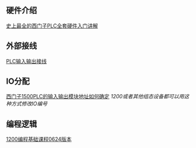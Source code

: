 ## 硬件介绍
[史上最全的西门子PLC全套硬件入门讲解](https://www.bilibili.com/video/BV1nx4y1r7Hp/?share_source=copy_web&vd_source=a5a14d68ec5e52a26a9dddce1a7290f9)

## 外部接线
[PLC输入输出接线](https://www.bilibili.com/video/BV17N4y1L7yL/?spm_id_from=333.337.search-card.all.click&vd_source=46a10b056c4dca1b17ef4c8c95fee3fd)

## IO分配
[西门子1500PLC的输入输出模块地址如何确定](https://www.bilibili.com/video/BV17i4y1p7xd/?share_source=copy_web&vd_source=a5a14d68ec5e52a26a9dddce1a7290f9)
*1200或者其他组态设备都可以用这种方式修改IO编号*

## 编程逻辑
[1200编程基础课程0624版本](https://www.bilibili.com/video/BV1vT421a7Zy/?share_source=copy_web&vd_source=a5a14d68ec5e52a26a9dddce1a7290f9)
